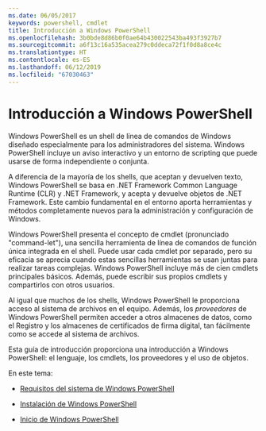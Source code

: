 ```yaml
---
ms.date: 06/05/2017
keywords: powershell, cmdlet
title: Introducción a Windows PowerShell
ms.openlocfilehash: 3b0bde8d86b0f0ae64b430022543ba493f3927b7
ms.sourcegitcommit: a6f13c16a535acea279c0ddeca72f1f0d8a8ce4c
ms.translationtype: HT
ms.contentlocale: es-ES
ms.lasthandoff: 06/12/2019
ms.locfileid: "67030463"
---
```

# <a name="getting-started-with-windows-powershell"></a>Introducción a Windows PowerShell
Windows PowerShell es un shell de línea de comandos de Windows diseñado especialmente para los administradores del sistema. Windows PowerShell incluye un aviso interactivo y un entorno de scripting que puede usarse de forma independiente o conjunta.

A diferencia de la mayoría de los shells, que aceptan y devuelven texto, Windows PowerShell se basa en .NET Framework Common Language Runtime (CLR) y .NET Framework, y acepta y devuelve objetos de .NET Framework. Este cambio fundamental en el entorno aporta herramientas y métodos completamente nuevos para la administración y configuración de Windows.

Windows PowerShell presenta el concepto de cmdlet (pronunciado "command-let"), una sencilla herramienta de línea de comandos de función única integrada en el shell. Puede usar cada cmdlet por separado, pero su eficacia se aprecia cuando estas sencillas herramientas se usan juntas para realizar tareas complejas. Windows PowerShell incluye más de cien cmdlets principales básicos. Además, puede escribir sus propios cmdlets y compartirlos con otros usuarios.

Al igual que muchos de los shells, Windows PowerShell le proporciona acceso al sistema de archivos en el equipo. Además, los *proveedores* de Windows PowerShell permiten acceder a otros almacenes de datos, como el Registro y los almacenes de certificados de firma digital, tan fácilmente como se accede al sistema de archivos.

Esta guía de introducción proporciona una introducción a Windows PowerShell: el lenguaje, los cmdlets, los proveedores y el uso de objetos.

En este tema:

- [Requisitos del sistema de Windows PowerShell](../setup/Windows-PowerShell-System-Requirements.md)

- [Instalación de Windows PowerShell](../setup/Installing-Windows-PowerShell.md)

- [Inicio de Windows PowerShell](../setup/Starting-Windows-PowerShell.md)
